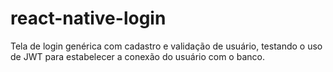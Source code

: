 # react-native-login
Tela de login genérica com cadastro e validação de usuário, testando o uso de JWT para estabelecer a conexão do usuário com o banco.
